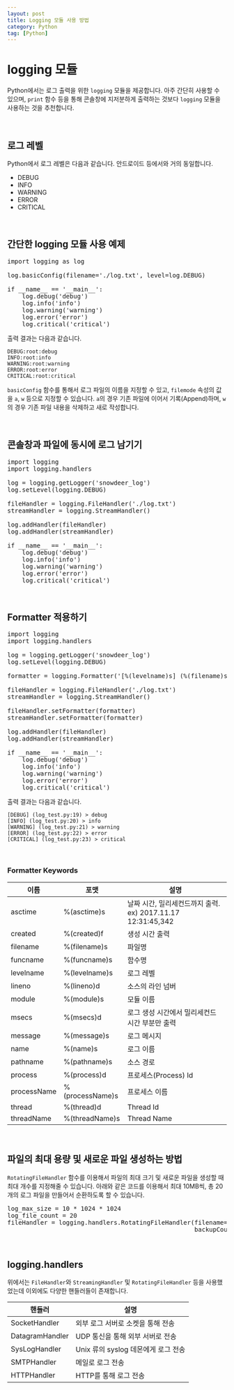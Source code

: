 ```yaml
---
layout: post
title: Logging 모듈 사용 방법
category: Python
tag: [Python]
---
```

# logging 모듈

Python에서는 로그 출력을 위한 `logging` 모듈을 제공합니다. 아주 간단히 사용할 수 있으며, `print` 함수 등을 통해 콘솔창에 지저분하게 출력하는 것보다 `logging` 모듈을 사용하는 것을 추천합니다.

<br>

## 로그 레벨

Python에서 로그 레벨은 다음과 같습니다. 안드로이드 등에서와 거의 동일합니다.

* DEBUG
* INFO
* WARNING
* ERROR
* CRITICAL

<br>

## 간단한 logging 모듈 사용 예제

<pre class="prettyprint">
import logging as log

log.basicConfig(filename='./log.txt', level=log.DEBUG)

if __name__ == '__main__':
    log.debug('debug')
    log.info('info')
    log.warning('warning')
    log.error('error')
    log.critical('critical')
</pre>

출력 결과는 다음과 같습니다.

~~~
DEBUG:root:debug
INFO:root:info
WARNING:root:warning
ERROR:root:error
CRITICAL:root:critical
~~~

`basicConfig` 함수를 통해서 로그 파일의 이름을 지정할 수 있고, `filemode` 속성의 값을 `a`, `w` 등으로 지정할 수 있습니다. `a`의 경우 기존 파일에 이어서 기록(Append)하며, `w`의 경우 기존 파일 내용을 삭제하고 새로 작성합니다.

<br>

## 콘솔창과 파일에 동시에 로그 남기기

<pre class="prettyprint">
import logging
import logging.handlers

log = logging.getLogger('snowdeer_log')
log.setLevel(logging.DEBUG)

fileHandler = logging.FileHandler('./log.txt')
streamHandler = logging.StreamHandler()

log.addHandler(fileHandler)
log.addHandler(streamHandler)

if __name__ == '__main__':
    log.debug('debug')
    log.info('info')
    log.warning('warning')
    log.error('error')
    log.critical('critical')
</pre>

<br>

## Formatter 적용하기

<pre class="prettyprint">
import logging
import logging.handlers

log = logging.getLogger('snowdeer_log')
log.setLevel(logging.DEBUG)

formatter = logging.Formatter('[%(levelname)s] (%(filename)s:%(lineno)d) > %(message)s')

fileHandler = logging.FileHandler('./log.txt')
streamHandler = logging.StreamHandler()

fileHandler.setFormatter(formatter)
streamHandler.setFormatter(formatter)

log.addHandler(fileHandler)
log.addHandler(streamHandler)

if __name__ == '__main__':
    log.debug('debug')
    log.info('info')
    log.warning('warning')
    log.error('error')
    log.critical('critical')
</pre>

출력 결과는 다음과 같습니다.

~~~
[DEBUG] (log_test.py:19) > debug
[INFO] (log_test.py:20) > info
[WARNING] (log_test.py:21) > warning
[ERROR] (log_test.py:22) > error
[CRITICAL] (log_test.py:23) > critical
~~~

<br>

### Formatter Keywords

이름 | 포맷 | 설명
---|---|---
asctime | %(asctime)s | 날짜 시간, 밀리세컨드까지 출력. ex) 2017.11.17 12:31:45,342
created | %(created)f | 생성 시간 출력
filename | %(filename)s | 파일명
funcname | %(funcname)s | 함수명
levelname | %(levelname)s | 로그 레벨
lineno | %(lineno)d | 소스의 라인 넘버
module | %(module)s | 모듈 이름
msecs | %(msecs)d | 로그 생성 시간에서 밀리세컨드 시간 부분만 출력
message | %(message)s | 로그 메시지
name | %(name)s | 로그 이름
pathname | %(pathname)s | 소스 경로
process | %(process)d | 프로세스(Process) Id
processName | %(processName)s | 프로세스 이름
thread | %(thread)d | Thread Id
threadName | %(threadName)s | Thread Name

<br>

## 파일의 최대 용량 및 새로운 파일 생성하는 방법

`RotatingFileHandler` 함수를 이용해서 파일의 최대 크기 및 새로운 파일을 생성할 때 최대 개수를 지정해줄 수 있습니다. 아래와 같은 코드를 이용해서 최대 10MB씩, 총 20개의 로그 파일을 만들어서 순환하도록 할 수 있습니다.

<pre class="prettyprint">
log_max_size = 10 * 1024 * 1024
log_file_count = 20
fileHandler = logging.handlers.RotatingFileHandler(filename='./log.txt', maxBytes=log_max_size,
                                                   backupCount=log_file_count)
</pre>

<br>

## logging.handlers

위에서는 `FileHandler`와 `StreamingHandler` 및 `RotatingFileHandler` 등을 사용했었는데 이외에도 다양한 핸들러들이 존재합니다.

핸들러 | 설명
---|---
SocketHandler | 외부 로그 서버로 소켓을 통해 전송
DatagramHandler | UDP 통신을 통해 외부 서버로 전송
SysLogHandler | Unix 류의 syslog 데몬에게 로그 전송
SMTPHandler | 메일로 로그 전송
HTTPHandler | HTTP를 통해 로그 전송